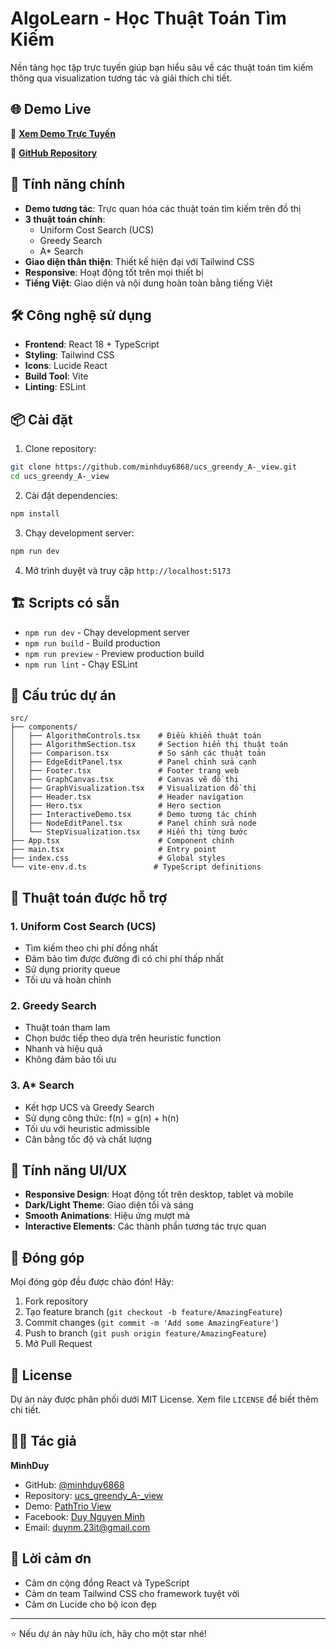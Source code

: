 # AlgoLearn - Học Thuật Toán Tìm Kiếm

Nền tảng học tập trực tuyến giúp bạn hiểu sâu về các thuật toán tìm kiếm thông qua visualization tương tác và giải thích chi tiết.

## 🌐 Demo Live

🔗 **[Xem Demo Trực Tuyến](https://minhduyy-pathtrio-view.netlify.app)**

📂 **[GitHub Repository](https://github.com/minhduy6868/ucs_greendy_A-_view)**

## 🚀 Tính năng chính

- **Demo tương tác**: Trực quan hóa các thuật toán tìm kiếm trên đồ thị
- **3 thuật toán chính**:
  - Uniform Cost Search (UCS)
  - Greedy Search
  - A* Search
- **Giao diện thân thiện**: Thiết kế hiện đại với Tailwind CSS
- **Responsive**: Hoạt động tốt trên mọi thiết bị
- **Tiếng Việt**: Giao diện và nội dung hoàn toàn bằng tiếng Việt

## 🛠️ Công nghệ sử dụng

- **Frontend**: React 18 + TypeScript
- **Styling**: Tailwind CSS
- **Icons**: Lucide React
- **Build Tool**: Vite
- **Linting**: ESLint

## 📦 Cài đặt

1. Clone repository:
```bash
git clone https://github.com/minhduy6868/ucs_greendy_A-_view.git
cd ucs_greendy_A-_view
```

2. Cài đặt dependencies:
```bash
npm install
```

3. Chạy development server:
```bash
npm run dev
```

4. Mở trình duyệt và truy cập `http://localhost:5173`

## 🏗️ Scripts có sẵn

- `npm run dev` - Chạy development server
- `npm run build` - Build production
- `npm run preview` - Preview production build
- `npm run lint` - Chạy ESLint

## 📁 Cấu trúc dự án

```
src/
├── components/
│   ├── AlgorithmControls.tsx    # Điều khiển thuật toán
│   ├── AlgorithmSection.tsx     # Section hiển thị thuật toán
│   ├── Comparison.tsx           # So sánh các thuật toán
│   ├── EdgeEditPanel.tsx        # Panel chỉnh sửa cạnh
│   ├── Footer.tsx               # Footer trang web
│   ├── GraphCanvas.tsx          # Canvas vẽ đồ thị
│   ├── GraphVisualization.tsx   # Visualization đồ thị
│   ├── Header.tsx               # Header navigation
│   ├── Hero.tsx                 # Hero section
│   ├── InteractiveDemo.tsx      # Demo tương tác chính
│   ├── NodeEditPanel.tsx        # Panel chỉnh sửa node
│   └── StepVisualization.tsx    # Hiển thị từng bước
├── App.tsx                      # Component chính
├── main.tsx                     # Entry point
├── index.css                    # Global styles
└── vite-env.d.ts               # TypeScript definitions
```

## 🎯 Thuật toán được hỗ trợ

### 1. Uniform Cost Search (UCS)
- Tìm kiếm theo chi phí đồng nhất
- Đảm bảo tìm được đường đi có chi phí thấp nhất
- Sử dụng priority queue
- Tối ưu và hoàn chỉnh

### 2. Greedy Search
- Thuật toán tham lam
- Chọn bước tiếp theo dựa trên heuristic function
- Nhanh và hiệu quả
- Không đảm bảo tối ưu

### 3. A* Search
- Kết hợp UCS và Greedy Search
- Sử dụng công thức: f(n) = g(n) + h(n)
- Tối ưu với heuristic admissible
- Cân bằng tốc độ và chất lượng

## 🎨 Tính năng UI/UX

- **Responsive Design**: Hoạt động tốt trên desktop, tablet và mobile
- **Dark/Light Theme**: Giao diện tối và sáng
- **Smooth Animations**: Hiệu ứng mượt mà
- **Interactive Elements**: Các thành phần tương tác trực quan

## 🤝 Đóng góp

Mọi đóng góp đều được chào đón! Hãy:

1. Fork repository
2. Tạo feature branch (`git checkout -b feature/AmazingFeature`)
3. Commit changes (`git commit -m 'Add some AmazingFeature'`)
4. Push to branch (`git push origin feature/AmazingFeature`)
5. Mở Pull Request

## 📝 License

Dự án này được phân phối dưới MIT License. Xem file `LICENSE` để biết thêm chi tiết.

## 👨‍💻 Tác giả

**MinhDuy**
- GitHub: [@minhduy6868](https://github.com/minhduy6868)
- Repository: [ucs_greendy_A-_view](https://github.com/minhduy6868/ucs_greendy_A-_view)
- Demo: [PathTrio View](https://minhduyy-pathtrio-view.netlify.app)
- Facebook: [Duy Nguyen Minh](https://www.facebook.com/duy.nguyenminh.56679/)
- Email: duynm.23it@gmail.com

## 🙏 Lời cảm ơn

- Cảm ơn cộng đồng React và TypeScript
- Cảm ơn team Tailwind CSS cho framework tuyệt vời
- Cảm ơn Lucide cho bộ icon đẹp

---

⭐ Nếu dự án này hữu ích, hãy cho một star nhé!
